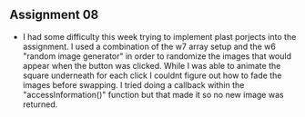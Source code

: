 ## Assignment 08

- I had some difficulty this week trying to implement plast porjects into the assignment. I used a combination of the w7 array setup and the w6 "random image generator" in order to randomize the images that would appear when the button was clicked. While I was able to animate the square underneath for each click I couldnt figure out how to fade the images before swapping. I tried doing a callback within the "accessInformation()" function but that made it so no new image was returned. 